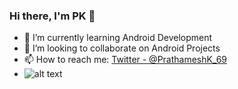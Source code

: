 ### Hi there, I'm PK 👋


- 🌱 I’m currently learning Android Development
- 👯 I’m looking to collaborate on Android Projects
- 📫 How to reach me: [Twitter - @PrathameshK_69](https://twitter.com/PrathameshK_69)
- ![alt text](https://github-readme-stats.vercel.app/api?username=prathameshkarambelkar&&show_icons=true&title_color=ffffff&icon_color=bb2acf&text_color=daf7dc&bg_color=151515)


 
